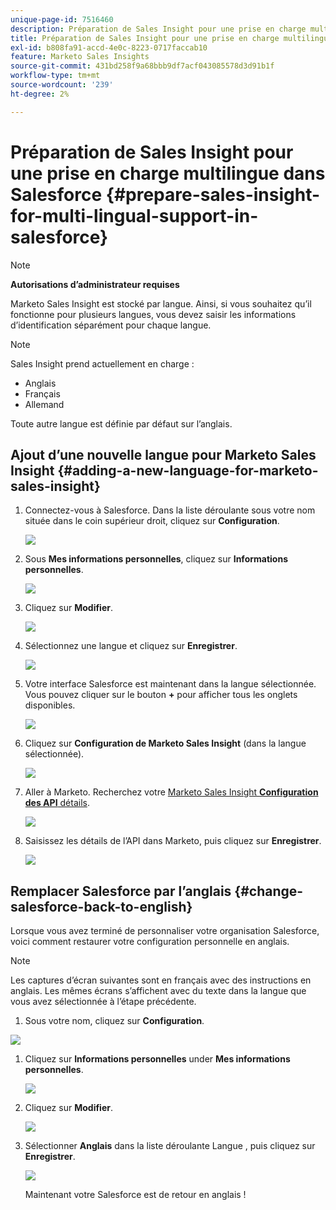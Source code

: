 ```yaml
---
unique-page-id: 7516460
description: Préparation de Sales Insight pour une prise en charge multilingue dans Salesforce - Documents Marketo - Documentation du produit
title: Préparation de Sales Insight pour une prise en charge multilingue dans Salesforce
exl-id: b808fa91-accd-4e0c-8223-0717faccab10
feature: Marketo Sales Insights
source-git-commit: 431bd258f9a68bbb9df7acf043085578d3d91b1f
workflow-type: tm+mt
source-wordcount: '239'
ht-degree: 2%

---
```


# Préparation de Sales Insight pour une prise en charge multilingue dans Salesforce {#prepare-sales-insight-for-multi-lingual-support-in-salesforce}

>[!NOTE]
>
>**Autorisations d’administrateur requises**

Marketo Sales Insight est stocké par langue. Ainsi, si vous souhaitez qu’il fonctionne pour plusieurs langues, vous devez saisir les informations d’identification séparément pour chaque langue.

>[!NOTE]
>
>Sales Insight prend actuellement en charge :
>
>* Anglais
>* Français
>* Allemand
>
>Toute autre langue est définie par défaut sur l’anglais.

## Ajout d’une nouvelle langue pour Marketo Sales Insight {#adding-a-new-language-for-marketo-sales-insight}

1. Connectez-vous à Salesforce. Dans la liste déroulante sous votre nom située dans le coin supérieur droit, cliquez sur **Configuration**.

   ![](assets/image2015-7-6-16-3a5-3a6.png)

1. Sous **Mes informations personnelles**, cliquez sur **Informations personnelles**.

   ![](assets/image2015-7-6-16-3a5-3a25.png)

1. Cliquez sur **Modifier**.

   ![](assets/image2015-7-6-16-3a5-3a38.png)

1. Sélectionnez une langue et cliquez sur **Enregistrer**.

   ![](assets/image2015-7-6-16-3a5-3a47.png)

1. Votre interface Salesforce est maintenant dans la langue sélectionnée. Vous pouvez cliquer sur le bouton **+** pour afficher tous les onglets disponibles.

   ![](assets/image2015-7-6-16-3a6-3a10.png)

1. Cliquez sur **Configuration de Marketo Sales Insight** (dans la langue sélectionnée).

   ![](assets/image2015-7-6-16-3a7-3a15.png)

1. Aller à Marketo. Recherchez votre [Marketo Sales Insight **Configuration des API** détails](/help/marketo/product-docs/marketo-sales-insight/msi-for-salesforce/configuration/configure-marketo-sales-insight-in-salesforce-enterprise-unlimited.md#configure-marketo-sales-insight).

   ![](assets/image2015-7-6-16-3a41-3a2.png)

1. Saisissez les détails de l’API dans Marketo, puis cliquez sur **Enregistrer**.

   ![](assets/image2015-7-6-16-3a7-3a43.png)

## Remplacer Salesforce par l’anglais {#change-salesforce-back-to-english}

Lorsque vous avez terminé de personnaliser votre organisation Salesforce, voici comment restaurer votre configuration personnelle en anglais.

>[!NOTE]
>
>Les captures d’écran suivantes sont en français avec des instructions en anglais.  Les mêmes écrans s’affichent avec du texte dans la langue que vous avez sélectionnée à l’étape précédente.

1. Sous votre nom, cliquez sur **Configuration**.

![](assets/image2015-7-6-16-3a5-3a6.png)

1. Cliquez sur **Informations personnelles** under **Mes informations personnelles**.

   ![](assets/image2015-7-6-16-3a8-3a3.png)

1. Cliquez sur **Modifier**.

   ![](assets/image2015-7-6-16-3a8-3a19.png)

1. Sélectionner **Anglais** dans la liste déroulante Langue , puis cliquez sur **Enregistrer**.

   ![](assets/image2015-7-6-16-3a8-3a31.png)

   Maintenant votre Salesforce est de retour en anglais !
